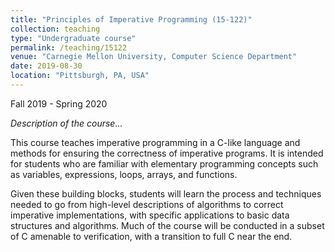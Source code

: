 ```yaml
---
title: "Principles of Imperative Programming (15-122)"
collection: teaching
type: "Undergraduate course"
permalink: /teaching/15122
venue: "Carnegie Mellon University, Computer Science Department"
date: 2019-08-30
location: "Pittsburgh, PA, USA"
---
```


Fall 2019 - Spring 2020

_Description of the course..._

This course teaches imperative programming in a C-like language and methods for ensuring the correctness of imperative programs. It is intended for students who are familiar with elementary programming concepts such as variables, expressions, loops, arrays, and functions.

Given these building blocks, students will learn the process and techniques needed to go from high-level descriptions of algorithms to correct imperative implementations, with specific applications to basic data structures and algorithms. Much of the course will be conducted in a subset of C amenable to verification, with a transition to full C near the end.